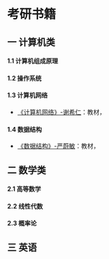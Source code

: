 # 考研书籍

## 一 计算机类

#### 1.1 计算机组成原理


#### 1.2 操作系统


#### 1.3 计算机网络

- [《计算机网络》-谢希仁]()：教材，

#### 1.4 数据结构

- [《数据结构》-严蔚敏]()：教材，


## 二 数学类

#### 2.1 高等数学

#### 2.2 线性代数

#### 2.3 概率论


## 三 英语
